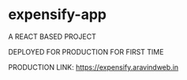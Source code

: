 # expensify-app

A REACT BASED PROJECT

DEPLOYED FOR PRODUCTION FOR FIRST TIME

PRODUCTION LINK: https://expensify.aravindweb.in
